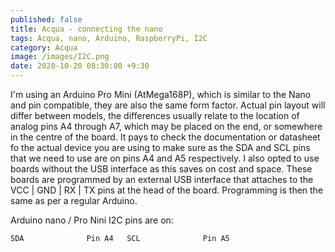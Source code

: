 ```yaml
---
published: false
title: Acqua - connecting the nano
tags: Acqua, nano, Arduino, RaspberryPi, I2C
category: Acqua
image: /images/I2C.png
date: 2020-10-20 08:30:00 +9:30
---
```



I'm using an Arduino Pro Mini (AtMega168P), which is similar to the Nano and pin compatible, they are also the same form factor. Actual pin layout will differ between models, the differences usually relate to the location of analog pins A4 through A7, which may be placed on the end, or somewhere in the centre of the board. It pays to check the documentation or datasheet fo the actual device you are using to make sure as the SDA and SCL pins that we need to use are on pins A4 and A5 respectively. I also opted to use boards without the USB interface as this saves on cost and space. These boards are programmed by an external USB interface that attaches to the VCC | GND | RX | TX pins at the head of the board. Programming is then the same as per a regular Arduino. 


Arduino nano / Pro Nini I2C pins are on:

`
	SDA              Pin A4  
	SCL              Pin A5  
`



